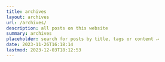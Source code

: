 ```yaml
---
title: archives
layout: archives
url: /archives/
description: all posts on this website
summary: archives
placeholder: search for posts by title, tags or content ↵
date: 2023-11-26T16:18:14
lastmod: 2023-12-03T18:12:53
---
```

